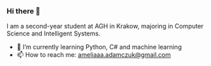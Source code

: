 ### Hi there 👋
I am a second-year student at AGH in Krakow, majoring in Computer Science and Intelligent Systems.
- 🌱 I’m currently learning Python, C# and machine learning
- 📫 How to reach me: ameliaaa.adamczuk@gmail.com

<!--
**Amelczix14/Amelczix14** is a ✨ _special_ ✨ repository because its `README.md` (this file) appears on your GitHub profile.

Here are some ideas to get you started:

- 🔭 I’m currently working on ...
- 🌱 I’m currently learning ...
- 👯 I’m looking to collaborate on ...
- 🤔 I’m looking for help with ...
- 💬 Ask me about ...
- 📫 How to reach me: ...
- 😄 Pronouns: ...
- ⚡ Fun fact: ...
-->
